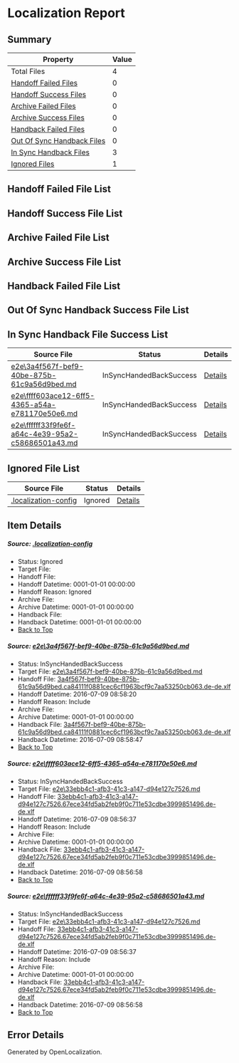 # <a name='report-top'></a> Localization Report

## Summary
 Property | Value 
 -------- | ----- 
 Total Files | 4
[ Handoff Failed Files ](#handoff-failed-list)| 0
[ Handoff Success Files ](#handoff-success-list)| 0
[ Archive Failed Files ](#archive-failed-list)| 0
[ Archive Success Files ](#archive-success-list)| 0
[ Handback Failed Files ](#handback-failed-list)| 0
[ Out Of Sync Handback Files ](#outofsync-handback-success-list)| 0
[ In Sync Handback Files ](#insync-handback-success-list)| 3
[ Ignored Files ](#ignored-list)| 1

## <a name='handoff-failed-list'></a> Handoff Failed File List

## <a name='handoff-success-list'></a> Handoff Success File List

## <a name='archive-failed-list'></a> Archive Failed File List

## <a name='archive-success-list'></a> Archive Success File List

## <a name='handback-failed-list'></a> Handback Failed File List

## <a name='outofsync-handback-success-list'></a> Out Of Sync Handback Success File List

## <a name='insync-handback-success-list'></a> In Sync Handback File Success List
 Source File | Status | Details 
 ----------- | ------ | ------- 
 [e2e\3a4f567f-bef9-40be-875b-61c9a56d9bed.md](https://github.com/OpenLocalizationTestOrg/oltest/blob/1da652f9dafc4b2141fa9020a8bbe198ce5a6d57/e2e/3a4f567f-bef9-40be-875b-61c9a56d9bed.md) | InSyncHandedBackSuccess | [Details](#e9d72b12a04869fdff2b08274d462f6f4e87b1781)
 [e2e\ffff603ace12-6ff5-4365-a54a-e781170e50e6.md](https://github.com/OpenLocalizationTestOrg/oltest/blob/086d4c7408779c087d7b77e7f9f122a01ed1c9ee/e2e/ffff603ace12-6ff5-4365-a54a-e781170e50e6.md) | InSyncHandedBackSuccess | [Details](#078388df00f26202dcbf13fb94c02e8347b947392)
 [e2e\ffffff33f9fe6f-a64c-4e39-95a2-c58686501a43.md](https://github.com/OpenLocalizationTestOrg/oltest/blob/1da652f9dafc4b2141fa9020a8bbe198ce5a6d57/e2e/ffffff33f9fe6f-a64c-4e39-95a2-c58686501a43.md) | InSyncHandedBackSuccess | [Details](#078388df00f26202dcbf13fb94c02e8347b947393)

## <a name='ignored-list'></a> Ignored File List
 Source File | Status | Details 
 ----------- | ------ | ------- 
 [.localization-config](https://github.com/OpenLocalizationTestOrg/oltest/blob/1da652f9dafc4b2141fa9020a8bbe198ce5a6d57/.localization-config) | Ignored | [Details](#3d4f252ac210baf56311d7e97dcc2db10974dbd20)

## Item Details
##### <a name='3d4f252ac210baf56311d7e97dcc2db10974dbd20'></a> Source: [.localization-config](https://github.com/OpenLocalizationTestOrg/oltest/blob/1da652f9dafc4b2141fa9020a8bbe198ce5a6d57/.localization-config)
* Status: Ignored
* Target File: 
* Handoff File: 
* Handoff Datetime: 0001-01-01 00:00:00
* Handoff Reason: Ignored
* Archive File: 
* Archive Datetime: 0001-01-01 00:00:00
* Handback File: 
* Handback Datetime: 0001-01-01 00:00:00
* [Back to Top](#report-top)

##### <a name='e9d72b12a04869fdff2b08274d462f6f4e87b1781'></a> Source: [e2e\3a4f567f-bef9-40be-875b-61c9a56d9bed.md](https://github.com/OpenLocalizationTestOrg/oltest/blob/1da652f9dafc4b2141fa9020a8bbe198ce5a6d57/e2e/3a4f567f-bef9-40be-875b-61c9a56d9bed.md)
* Status: InSyncHandedBackSuccess
* Target File: [e2e\3a4f567f-bef9-40be-875b-61c9a56d9bed.md](https://github.com/OpenLocalizationTestOrg/oltest-dede-fly/blob/f1815fd6ecc343f46be1bb30913472a7ab40db41/e2e/3a4f567f-bef9-40be-875b-61c9a56d9bed.md)
* Handoff File: [3a4f567f-bef9-40be-875b-61c9a56d9bed.ca84111f0881cec6cf1963bcf9c7aa53250cb063.de-de.xlf](https://github.com/OpenLocalizationTestOrg/olhandoff-e2e/blob/710170a9c5925b9edf18436a0c6a7d4620f69f9e/ol-handoff/OpenLocalizationTestOrg/oltest-dede-fly/ci/ht/3a4f567f-bef9-40be-875b-61c9a56d9bed.ca84111f0881cec6cf1963bcf9c7aa53250cb063.de-de.xlf)
* Handoff Datetime: 2016-07-09 08:58:20
* Handoff Reason: Include
* Archive File: 
* Archive Datetime: 0001-01-01 00:00:00
* Handback File: [3a4f567f-bef9-40be-875b-61c9a56d9bed.ca84111f0881cec6cf1963bcf9c7aa53250cb063.de-de.xlf](https://github.com/OpenLocalizationTestOrg/olhandback-e2e/blob/965f7ddaf84d6751818ac80f4bcd5596bf3ae682/ol-handback/OpenLocalizationTestOrg/oltest-dede-fly/ci/ht/3a4f567f-bef9-40be-875b-61c9a56d9bed.ca84111f0881cec6cf1963bcf9c7aa53250cb063.de-de.xlf)
* Handback Datetime: 2016-07-09 08:58:47
* [Back to Top](#report-top)

##### <a name='078388df00f26202dcbf13fb94c02e8347b947392'></a> Source: [e2e\ffff603ace12-6ff5-4365-a54a-e781170e50e6.md](https://github.com/OpenLocalizationTestOrg/oltest/blob/086d4c7408779c087d7b77e7f9f122a01ed1c9ee/e2e/ffff603ace12-6ff5-4365-a54a-e781170e50e6.md)
* Status: InSyncHandedBackSuccess
* Target File: [e2e\33ebb4c1-afb3-41c3-a147-d94e127c7526.md](https://github.com/OpenLocalizationTestOrg/oltest-dede-fly/blob/49f2121169942ecbc562beafd0df4ee3dec6b4c6/e2e/33ebb4c1-afb3-41c3-a147-d94e127c7526.md)
* Handoff File: [33ebb4c1-afb3-41c3-a147-d94e127c7526.67ece34fd5ab2feb9f0c711e53cdbe3999851496.de-de.xlf](https://github.com/OpenLocalizationTestOrg/olhandoff-e2e/blob/2838c09a594cb8fb465304da3faef5823dc20038/ol-handoff/OpenLocalizationTestOrg/oltest-dede-fly/ci/ht/33ebb4c1-afb3-41c3-a147-d94e127c7526.67ece34fd5ab2feb9f0c711e53cdbe3999851496.de-de.xlf)
* Handoff Datetime: 2016-07-09 08:56:37
* Handoff Reason: Include
* Archive File: 
* Archive Datetime: 0001-01-01 00:00:00
* Handback File: [33ebb4c1-afb3-41c3-a147-d94e127c7526.67ece34fd5ab2feb9f0c711e53cdbe3999851496.de-de.xlf](https://github.com/OpenLocalizationTestOrg/olhandback-e2e/blob/dac988d032bd0190219d8d57d7ab01826eafa5c0/ol-handback/OpenLocalizationTestOrg/oltest-dede-fly/ci/ht/33ebb4c1-afb3-41c3-a147-d94e127c7526.67ece34fd5ab2feb9f0c711e53cdbe3999851496.de-de.xlf)
* Handback Datetime: 2016-07-09 08:56:58
* [Back to Top](#report-top)

##### <a name='078388df00f26202dcbf13fb94c02e8347b947393'></a> Source: [e2e\ffffff33f9fe6f-a64c-4e39-95a2-c58686501a43.md](https://github.com/OpenLocalizationTestOrg/oltest/blob/1da652f9dafc4b2141fa9020a8bbe198ce5a6d57/e2e/ffffff33f9fe6f-a64c-4e39-95a2-c58686501a43.md)
* Status: InSyncHandedBackSuccess
* Target File: [e2e\33ebb4c1-afb3-41c3-a147-d94e127c7526.md](https://github.com/OpenLocalizationTestOrg/oltest-dede-fly/blob/49f2121169942ecbc562beafd0df4ee3dec6b4c6/e2e/33ebb4c1-afb3-41c3-a147-d94e127c7526.md)
* Handoff File: [33ebb4c1-afb3-41c3-a147-d94e127c7526.67ece34fd5ab2feb9f0c711e53cdbe3999851496.de-de.xlf](https://github.com/OpenLocalizationTestOrg/olhandoff-e2e/blob/2838c09a594cb8fb465304da3faef5823dc20038/ol-handoff/OpenLocalizationTestOrg/oltest-dede-fly/ci/ht/33ebb4c1-afb3-41c3-a147-d94e127c7526.67ece34fd5ab2feb9f0c711e53cdbe3999851496.de-de.xlf)
* Handoff Datetime: 2016-07-09 08:56:37
* Handoff Reason: Include
* Archive File: 
* Archive Datetime: 0001-01-01 00:00:00
* Handback File: [33ebb4c1-afb3-41c3-a147-d94e127c7526.67ece34fd5ab2feb9f0c711e53cdbe3999851496.de-de.xlf](https://github.com/OpenLocalizationTestOrg/olhandback-e2e/blob/dac988d032bd0190219d8d57d7ab01826eafa5c0/ol-handback/OpenLocalizationTestOrg/oltest-dede-fly/ci/ht/33ebb4c1-afb3-41c3-a147-d94e127c7526.67ece34fd5ab2feb9f0c711e53cdbe3999851496.de-de.xlf)
* Handback Datetime: 2016-07-09 08:56:58
* [Back to Top](#report-top)


## Error Details

Generated by OpenLocalization.
